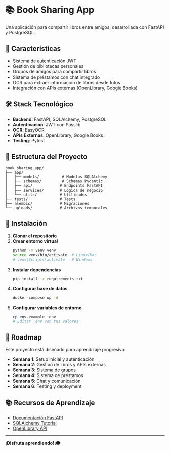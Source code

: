 # 📚 Book Sharing App

Una aplicación para compartir libros entre amigos, desarrollada con FastAPI y PostgreSQL.

## 🚀 Características

- Sistema de autenticación JWT
- Gestión de bibliotecas personales
- Grupos de amigos para compartir libros
- Sistema de préstamos con chat integrado
- OCR para extraer información de libros desde fotos
- Integración con APIs externas (OpenLibrary, Google Books)

## 🛠️ Stack Tecnológico

- **Backend**: FastAPI, SQLAlchemy, PostgreSQL
- **Autenticación**: JWT con Passlib
- **OCR**: EasyOCR
- **APIs Externas**: OpenLibrary, Google Books
- **Testing**: Pytest

## 📁 Estructura del Proyecto

```
book_sharing_app/
├── app/
│   ├── models/          # Modelos SQLAlchemy
│   ├── schemas/         # Schemas Pydantic
│   ├── api/            # Endpoints FastAPI
│   ├── services/       # Lógica de negocio
│   └── utils/          # Utilidades
├── tests/              # Tests
├── alembic/            # Migraciones
└── uploads/            # Archivos temporales
```

## 🚀 Instalación

1. **Clonar el repositorio**
2. **Crear entorno virtual**
   ```bash
   python -m venv venv
   source venv/bin/activate  # Linux/Mac
   # venv\Scripts\activate   # Windows
   ```
3. **Instalar dependencias**
   ```bash
   pip install -r requirements.txt
   ```
4. **Configurar base de datos**
   ```bash
   docker-compose up -d
   ```
5. **Configurar variables de entorno**
   ```bash
   cp env.example .env
   # Editar .env con tus valores
   ```

## 📝 Roadmap

Este proyecto está diseñado para aprendizaje progresivo:

- **Semana 1**: Setup inicial y autenticación
- **Semana 2**: Gestión de libros y APIs externas
- **Semana 3**: Sistema de grupos
- **Semana 4**: Sistema de préstamos
- **Semana 5**: Chat y comunicación
- **Semana 6**: Testing y deployment

## 📚 Recursos de Aprendizaje

- [Documentación FastAPI](https://fastapi.tiangolo.com/)
- [SQLAlchemy Tutorial](https://docs.sqlalchemy.org/en/20/tutorial/)
- [OpenLibrary API](https://openlibrary.org/developers/api)

---

**¡Disfruta aprendiendo! 🎓**
